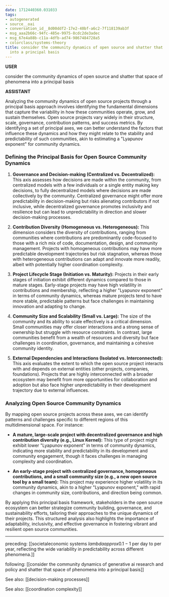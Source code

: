 ```yaml
---
date: 1712440360.031033
tags:
- autogenerated
- source__oai
- conversation_id__8d00ddf2-17e2-40bf-a6c2-7f118139ab3f
- msg_aaa2b66c-94fc-485e-9975-8cdc2de3adec
- msg_67e4a88b-c11a-4dfb-ad74-9867484728a5
- colorclass/systems-theory
title: consider the community dynamics of open source and shatter that space of phenomena
  into a principal basis
---
```


**USER**

consider the community dynamics of open source and shatter that space of phenomena into a principal basis


**ASSISTANT**

Analyzing the community dynamics of open source projects through a principal basis approach involves identifying the fundamental dimensions that capture the variability in how these communities operate, grow, and sustain themselves. Open source projects vary widely in their structure, scale, governance, contribution patterns, and success metrics. By identifying a set of principal axes, we can better understand the factors that influence these dynamics and how they might relate to the stability and predictability of such communities, akin to estimating a "Lyapunov exponent" for community dynamics.

### Defining the Principal Basis for Open Source Community Dynamics

1. **Governance and Decision-making (Centralized vs. Decentralized):** This axis assesses how decisions are made within the community, from centralized models with a few individuals or a single entity making key decisions, to fully decentralized models where decisions are made collectively by the community. Centralized governance might offer more predictability in decision-making but risks alienating contributors if not inclusive, while decentralized governance promotes inclusivity and resilience but can lead to unpredictability in direction and slower decision-making processes.

2. **Contribution Diversity (Homogeneous vs. Heterogeneous):** This dimension considers the diversity of contributions, ranging from communities where contributions are predominantly code-focused to those with a rich mix of code, documentation, design, and community management. Projects with homogeneous contributions may have more predictable development trajectories but risk stagnation, whereas those with heterogeneous contributions can adapt and innovate more readily, albeit with potentially higher coordination complexity.

3. **Project Lifecycle Stage (Initiation vs. Maturity):** Projects in their early stages of initiation exhibit different dynamics compared to those in mature stages. Early-stage projects may have high volatility in contributions and membership, reflecting a higher "Lyapunov exponent" in terms of community dynamics, whereas mature projects tend to have more stable, predictable patterns but face challenges in maintaining innovation and adapting to change.

4. **Community Size and Scalability (Small vs. Large):** The size of the community and its ability to scale effectively is a critical dimension. Small communities may offer closer interactions and a strong sense of ownership but struggle with resource constraints. In contrast, large communities benefit from a wealth of resources and diversity but face challenges in coordination, governance, and maintaining a cohesive community identity.

5. **External Dependencies and Interactions (Isolated vs. Interconnected):** This axis evaluates the extent to which the open source project interacts with and depends on external entities (other projects, companies, foundations). Projects that are highly interconnected with a broader ecosystem may benefit from more opportunities for collaboration and adoption but also face higher unpredictability in their development trajectory due to external influences.

### Analyzing Open Source Community Dynamics

By mapping open source projects across these axes, we can identify patterns and challenges specific to different regions of this multidimensional space. For instance:

- **A mature, large-scale project with decentralized governance and high contribution diversity (e.g., Linux Kernel):** This type of project might exhibit lower "Lyapunov exponent" in terms of community dynamics, indicating more stability and predictability in its development and community engagement, though it faces challenges in managing complexity and coordination.

- **An early-stage project with centralized governance, homogeneous contributions, and a small community size (e.g., a new open source tool by a small team):** This project may experience higher volatility in its community dynamics, akin to a higher "Lyapunov exponent," with rapid changes in community size, contributions, and direction being common.

By applying this principal basis framework, stakeholders in the open source ecosystem can better strategize community building, governance, and sustainability efforts, tailoring their approaches to the unique dynamics of their projects. This structured analysis also highlights the importance of adaptability, inclusivity, and effective governance in fostering vibrant and resilient open source communities.


---

preceding: [[societaleconomic systems $lambda approx 0.1 - 1$ per day to per year, reflecting the wide variability in predictability across different phenomena.]]  


following: [[consider the community dynamics of generative ai research and policy and shatter that space of phenomena into a principal basis]]

See also: [[decision-making processes]]


See also: [[coordination complexity]]
